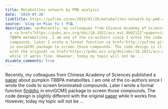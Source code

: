 ```yaml
---
title: Metabolites network by PMD analysis
date: '2019-07-26'
linkTitle: https://yufree.cn/en/2019/07/26/metabolites-network-by-pmd-analysis/
source: 'blog on Miao Yu | 于淼 '
description: <p>Recently, my colleagues from Chinese Academy of Sciences published
  a <a href="https://pubs.acs.org/doi/10.1021/acs.est.9b02122">paper</a> about pumpkin
  TBBPA metabolites. I am one of the co-authors since I wrote the code to screen bronimated
  compounds. Later I wrote a formal function <a href="http://yufree.github.io/enviGCMS/reference/findohc.html">findohc</a>
  in enviGCMS package to screen those compounds. The code design is slightly different
  with the original <a href="https://pubs.acs.org/doi/abs/10.1021/acs.est.6b03294">paper</a>
  while it works fine. However, today my topic will not be ...
disable_comments: true
---
```

<p>Recently, my colleagues from Chinese Academy of Sciences published a <a href="https://pubs.acs.org/doi/10.1021/acs.est.9b02122">paper</a> about pumpkin TBBPA metabolites. I am one of the co-authors since I wrote the code to screen bronimated compounds. Later I wrote a formal function <a href="http://yufree.github.io/enviGCMS/reference/findohc.html">findohc</a> in enviGCMS package to screen those compounds. The code design is slightly different with the original <a href="https://pubs.acs.org/doi/abs/10.1021/acs.est.6b03294">paper</a> while it works fine. However, today my topic will not be ...